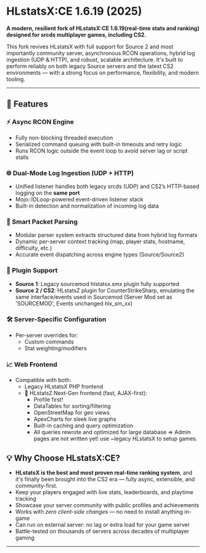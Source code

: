 # HLstatsX:CE 1.6.19 (2025)

**A modern, resilient fork of HLstatsX:CE 1.6.19(real-time stats and ranking) designed for srcds multiplayer games, including CS2.**

This fork revives HLstatsX with full support for Source 2 and most importantly community server, asynchronous RCON operations, hybrid log ingestion (UDP & HTTP), and robust, scalable architecture. It's built to perform reliably on both legacy Source servers and the latest CS2 environments — with a strong focus on performance, flexibility, and modern tooling.

---

## 🚀 Features

### ⚡ Async RCON Engine
- Fully non-blocking threaded execution
- Serialized command queuing with built-in timeouts and retry logic
- Runs RCON logic outside the event loop to avoid server lag or script stalls

### 🌐 Dual-Mode Log Ingestion (UDP + HTTP)
- Unified listener handles both legacy srcds (UDP) and CS2’s HTTP-based logging on the **same port**
- Mojo::IOLoop-powered event-driven listener stack
- Built-in detection and normalization of incoming log data

### 🧠 Smart Packet Parsing
- Modular parser system extracts structured data from hybrid log formats
- Dynamic per-server context tracking (map, player stats, hostname, difficulty, etc.)
- Accurate event dispatching across engine types (Source/Source2)

### 🔌 Plugin Support
- **Source 1**: Legacy sourcemod hlstatsx.smx plugin fully supported  
- **Source 2 / CS2**: HLstatsZ plugin for CounterStrikeSharp, emulating the same interface/events used in Sourcemod (Server Mod set as 'SOURCEMOD', Events unchanged hlx_sm_xx)

### 🛠️ Server-Specific Configuration
- Per-server overrides for:
  - Custom commands
  - Stat weighting/modifiers

### 📈 Web Frontend
- Compatible with both:
  - Legacy HLstatsX PHP frontend
  - 🌠 HLstatsZ Next-Gen frontend (fast, AJAX-first):
    - Profile first!
    - DataTables for sorting/filtering
    - OpenStreetMap for geo views
    - ApexCharts for sleek live graphs
    - Built-in caching and query optimization
    - All queries rewrote and optimized for large database
    => Admin pages are not written yet! use ~legacy HLstatsX to setup games.

## 💡 Why Choose HLstatsX:CE?
- **HLstatsX is the best and most proven real-time ranking system**, and it's finally been brought into the CS2 era — fully async, extensible, and community-first.
- Keep your players engaged with live stats, leaderboards, and playtime tracking
- Showcase your server community with public profiles and achievements
- Works with *zero client-side changes* — no need to install anything in-game
- Can run on external server: no lag or extra load for your game server
- Battle-tested on thousands of servers across decades of multiplayer gaming

---